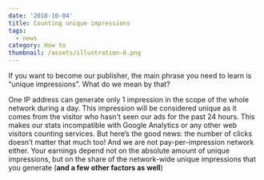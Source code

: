 ```yaml
---
date: '2018-10-04'
title: Counting unique impressions
tags:
  - news
category: How to
thumbnail: /assets/illustration-6.png
---
```

If you want to become our publisher, the main phrase you need to learn is “unique impressions”. What do we mean by that?

One IP address can generate only 1 impression in the scope of the whole network during a day. This impression will be considered unique as it comes from the visitor who hasn't seen our ads for the past 24 hours. This makes our stats incompatible with Google Analytics or any other web visitors counting services. But here’s the good news: the number of clicks doesn’t matter that much too! And we are not pay-per-impression network either. Your earnings depend not on the absolute amount of unique impressions, but on the share of the network-wide unique impressions that you generate (**and a few other factors as well**)
